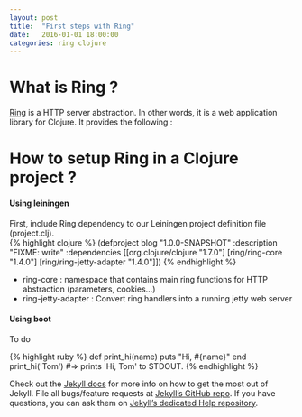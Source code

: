 ```yaml
---
layout: post
title:  "First steps with Ring"
date:   2016-01-01 18:00:00
categories: ring clojure
---
```

# What is Ring ?
[Ring](https://github.com/ring-clojure/ring) is a HTTP server abstraction. 
In other words, it is a web application library for Clojure. It provides the following :

# How to setup Ring in a Clojure project ?

#### Using leiningen
First, include Ring dependency to our Leiningen project definition file (project.clj). 	
{% highlight clojure %}
(defproject blog "1.0.0-SNAPSHOT"
  :description "FIXME: write"
  :dependencies [[org.clojure/clojure "1.7.0"]
                 [ring/ring-core "1.4.0"]
                 [ring/ring-jetty-adapter "1.4.0"]])
{% endhighlight %}
* ring-core : namespace that contains main ring functions for HTTP abstraction (parameters, cookies...)
* ring-jetty-adapter : Convert ring handlers into a running jetty web server

#### Using boot
To do


{% highlight ruby %}
def print_hi(name)
  puts "Hi, #{name}"
end
print_hi('Tom')
#=> prints 'Hi, Tom' to STDOUT.
{% endhighlight %}

Check out the [Jekyll docs][jekyll] for more info on how to get the most out of Jekyll. File all bugs/feature requests at [Jekyll’s GitHub repo][jekyll-gh]. If you have questions, you can ask them on [Jekyll’s dedicated Help repository][jekyll-help].

[jekyll]:      http://jekyllrb.com
[jekyll-gh]:   https://github.com/jekyll/jekyll
[jekyll-help]: https://github.com/jekyll/jekyll-help
